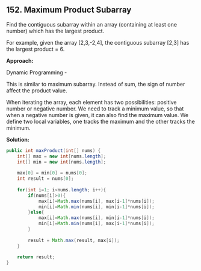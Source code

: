 ## 152. Maximum Product Subarray

Find the contiguous subarray within an array (containing at least one number) which has the largest product.

For example, given the array [2,3,-2,4], the contiguous subarray [2,3] has the largest product = 6.

**Approach:**

Dynamic Programming - 

This is similar to maximum subarray. Instead of sum, the sign of number affect the product value.

When iterating the array, each element has two possibilities: positive number or negative number. We need to track a minimum value, so that when a negative number is given, it can also find the maximum value. We define two local variables, one tracks the maximum and the other tracks the minimum.

**Solution:**

```java
public int maxProduct(int[] nums) {
    int[] max = new int[nums.length];
    int[] min = new int[nums.length];
 
    max[0] = min[0] = nums[0];
    int result = nums[0];
 
    for(int i=1; i<nums.length; i++){
        if(nums[i]>0){
            max[i]=Math.max(nums[i], max[i-1]*nums[i]);
            min[i]=Math.min(nums[i], min[i-1]*nums[i]);
        }else{
            max[i]=Math.max(nums[i], min[i-1]*nums[i]);
            min[i]=Math.min(nums[i], max[i-1]*nums[i]);
        }
 
        result = Math.max(result, max[i]);
    }
 
    return result;
}
```